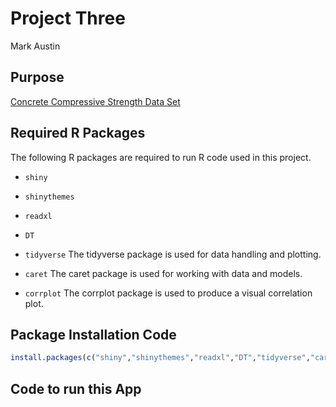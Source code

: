 Project Three
================
Mark Austin


## Purpose

[Concrete Compressive Strength Data Set](https://archive.ics.uci.edu/ml/datasets/Concrete+Compressive+Strength)


## Required R Packages

The following R packages are required to run R code used in this
project.

-   `shiny`

-   `shinythemes`

-   `readxl`

-   `DT`

-   `tidyverse` The tidyverse package is used for data handling and
    plotting.  
    
-   `caret` The caret package is used for working with data and models.    

-   `corrplot` The corrplot package is used to produce a visual correlation plot.  

## Package Installation Code

``` r
install.packages(c("shiny","shinythemes","readxl","DT","tidyverse","caret","corrplot")) 

```

## Code to run this App

``` r


```

